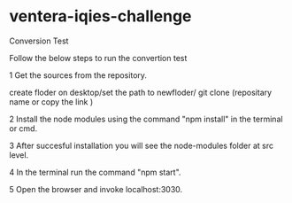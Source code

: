 # ventera-iqies-challenge
Conversion Test

Follow the below steps to run the convertion test 

1 Get the sources from the repository.

create floder on desktop/set the path to newfloder/ git clone (repositary name or copy the link )

2 Install the node modules using the command "npm install" in the terminal or cmd.

3 After succesful installation you will see the node-modules folder at src level.

4 In the terminal run the command "npm start".

5 Open the browser and invoke localhost:3030.
